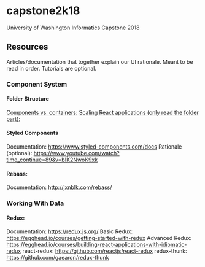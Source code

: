 # capstone2k18
University of Washington Informatics Capstone 2018

## Resources
Articles/documentation that together explain our UI rationale. Meant to be read in order. Tutorials are optional.

### Component System

#### Folder Structure
[Components vs. containers:](https://medium.com/@dan_abramov/smart-and-dumb-components-7ca2f9a7c7d0)
[Scaling React applications (only read the folder part):](https://www.smashingmagazine.com/2016/09/how-to-scale-react-applications/)

#### Styled Components
Documentation: https://www.styled-components.com/docs
Rationale (optional): https://www.youtube.com/watch?time_continue=89&v=bIK2NwoK9xk

#### Rebass:
Documentation: http://jxnblk.com/rebass/

### Working With Data

#### Redux:
Documentation: https://redux.js.org/
Basic Redux: https://egghead.io/courses/getting-started-with-redux
Advanced Redux: https://egghead.io/courses/building-react-applications-with-idiomatic-redux
react-redux: https://github.com/reactjs/react-redux
redux-thunk: https://github.com/gaearon/redux-thunk

